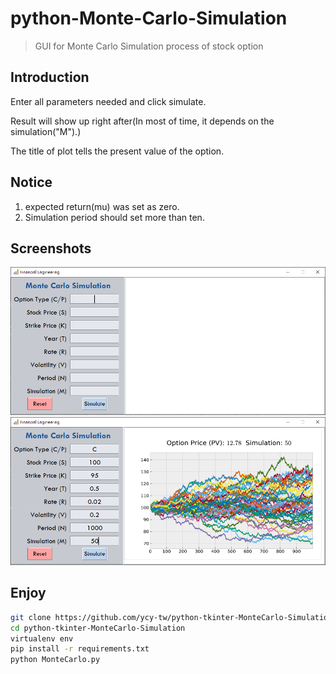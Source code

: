 # python-Monte-Carlo-Simulation
> GUI for Monte Carlo Simulation process of stock option

**Introduction**
---
Enter all parameters needed and click simulate.

Result will show up right after(In most of time, it depends on the simulation("M").)


The title of plot tells the present value of the option.


**Notice**
---
1. expected return(mu) was set as zero.
2. Simulation period should set more than ten.

**Screenshots**
---
![](./sc_1.png)
![](./sc_2.png)

**Enjoy**
---

```bash
git clone https://github.com/ycy-tw/python-tkinter-MonteCarlo-Simulation.git
cd python-tkinter-MonteCarlo-Simulation
virtualenv env
pip install -r requirements.txt
python MonteCarlo.py
```
